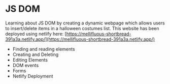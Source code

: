 # JS DOM

Learning about JS DOM by creating a dynamic webpage which allows users to insert/delete items in a halloween costumes list.
This website has been deployed using netlify here: [https://mellifluous-shortbread-391a3a.netlify.app/](https://mellifluous-shortbread-391a3a.netlify.app/)

- Finding and reading elements
- Creating and Deleting
- Editing Elements
- DOM events
- Forms
- Netlify Deployment
